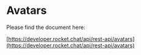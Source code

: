 # Avatars

Please find the document here: 

[https://developer.rocket.chat/api/rest-api/avatars](https://developer.rocket.chat/api/rest-api/avatars)

